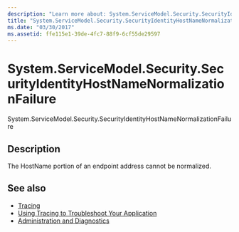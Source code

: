 ```yaml
---
description: "Learn more about: System.ServiceModel.Security.SecurityIdentityHostNameNormalizationFailure"
title: "System.ServiceModel.Security.SecurityIdentityHostNameNormalizationFailure"
ms.date: "03/30/2017"
ms.assetid: ffe115e1-39de-4fc7-88f9-6cf55de29597
---
```

# System.ServiceModel.Security.SecurityIdentityHostNameNormalizationFailure

System.ServiceModel.Security.SecurityIdentityHostNameNormalizationFailure  
  
## Description  

 The HostName portion of an endpoint address cannot be normalized.  
  
## See also

- [Tracing](index.md)
- [Using Tracing to Troubleshoot Your Application](using-tracing-to-troubleshoot-your-application.md)
- [Administration and Diagnostics](../index.md)
